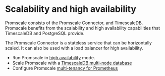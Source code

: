 # Scalability and high availability
Promscale consists of the Promscale Connector, and TimescaleDB. Promscale
benefits from the scalability and high availability capabilities that
TimescaleDB and PostgreSQL provide.

The Promscale Connector is a stateless service that can be horizontally
scaled. It can also be used with a load balancer for high availability.

*   Run Promscale in [high availability][high-availability] mode.
*   Scale Promscale with a [TimescaleDB multi-node database][multi-node]
*   Configure Promscale [multi-tenancy for Prometheus][multi-tenancy]

[high-availability]: /scale-ha/high-availability/
[multi-node]: /scale-ha/multi-node/
[multi-tenancy]: /scale-ha/prometheus-multi-tenancy/
